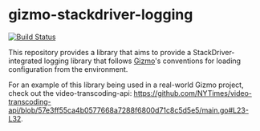 # gizmo-stackdriver-logging

[![Build Status](https://github.com/fsouza/gizmo-stackdriver-logging/workflows/Build/badge.svg)](https://github.com/fsouza/gizmo-stackdriver-logging/actions?query=branch:master+workflow:Build)

This repository provides a library that aims to provide a
StackDriver-integrated logging library that follows
[Gizmo](https://github.com/NYTimes/gizmo)'s conventions for loading
configuration from the environment.

For an example of this library being used in a real-world Gizmo project, check
out the video-transcoding-api:
https://github.com/NYTimes/video-transcoding-api/blob/57e3ff55ca4b0577668a7288f6800d71c8c5d5e5/main.go#L23-L32.
